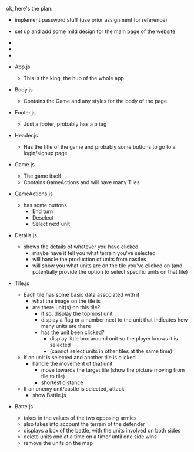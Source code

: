 ok, here's the plan:

- implement password stuff (use prior assignment for reference)
- set up and add some mild design for the main page of the website
- 
- 
- 

- App.js
    - This is the king, the hub of the whole app

- Body.js
    - Contains the Game and any styles for the body of the page

- Footer.js
    - Just a footer, probably has a p tag

- Header.js
    - Has the title of the game and probably some buttons to go to a login/signup page

- Game.js
    - The game itself
    - Contains GameActions and will have many Tiles

- GameActions.js
    - has some buttons
        - End turn
        - Deselect
        - Select next unit

- Details.js
    - shows the details of whatever you have clicked
        - maybe have it tell you what terrain you've selected
        - will handle the production of units from castles
        - will show you what units are on the tile you've clicked on (and potentially provide the option to select specific units on that tile)

- Tile.js
    - Each tile has some basic data associated with it
        - what the image on the tile is
        - are there unit(s) on this tile?
            - if so, display the topmost unit
            - display a flag or a number next to the unit that indicates how many units are there
            - has the unit been clicked?
                - display little box around unit so the player knows it is selected
                - (cannot select units in other tiles at the same time)
    - If an unit is selected and another tile is clicked
        - handle the movement of that unit
            - move towards the target tile (show the picture moving from tile to tile)
            - shortest distance
    - If an enemy unit/castle is selected, attack
        - show Battle.js

- Batte.js
    - takes in the values of the two opposing armies
    - also takes into account the terrain of the defender
    - displays a box of the battle, with the units involved on both sides
    - delete units one at a time on a timer until one side wins
    - remove the units on the map